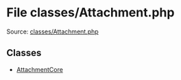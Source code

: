 File classes/Attachment.php
=========

Source: [classes/Attachment.php](https://github.com/PrestaShop/PrestaShop/blob/1.5.6.0/classes/Attachment.php)


Classes
-------

* [AttachmentCore](class.AttachmentCore.md)


